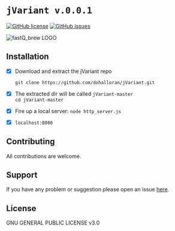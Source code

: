 # `jVariant v.0.0.1`

[![GitHub license](https://img.shields.io/badge/license-GPL_3.0-orange.svg)](https://raw.githubusercontent.com/dohalloran/C.elegans-Variant-Viewer/master/LICENSE)
[![GitHub issues](https://img.shields.io/github/issues/dohalloran/jVariant.svg)](https://github.com/dohalloran/jVariant/issues)

![fastQ_brew LOGO](https://user-images.githubusercontent.com/8477977/26992008-a6dfcf08-4d2a-11e7-8b2c-ac803476f426.jpg)

## Installation
- [x] Download and extract the jVariant repo  

  `git clone https://github.com/dohalloran/jVariant.git`  
- [x] The extracted dir will be called `jVariant-master`  
  `cd jVariant-master`   
- [x] Fire up a local server: `node http_server.js` 
- [x] `localhost:8080`

## Contributing
All contributions are welcome.

## Support
If you have any problem or suggestion please open an issue [here](https://github.com/dohalloran/C.elegans-Variant-Viewer/issues).

## License 
GNU GENERAL PUBLIC LICENSE v3.0






